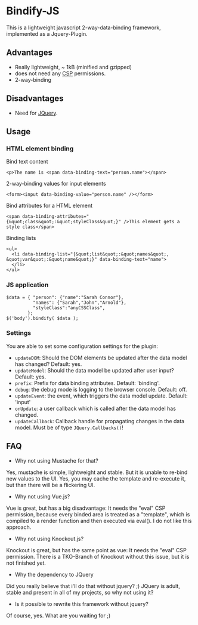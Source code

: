 # Bindify-JS

This is a lightweight javascript 2-way-data-binding framework, implemented as a Jquery-Plugin.

## Advantages

- Really lightweight, ~ 1kB (minified and gzipped)
- does not need any [CSP](https://en.wikipedia.org/wiki/Content_Security_Policy) permissions.
- 2-way-binding


## Disadvantages

- Need for [JQuery](http://jquery.com).

## Usage

### HTML element binding

Bind text content

    <p>The name is <span data-binding-text="person.name"></span>

2-way-binding values for input elements

    <form><input data-binding-value="person.name" /></form>

Bind attributes for a HTML element

    <span data-binding-attributes="{&quot;class&quot;:&quot;styleClass&quot;}" />This element gets a style class</span>

Binding lists

    <ul>
      <li data-binding-list="{&quot;list&quot;:&quot;names&quot;, &quot;var&quot;:&quot;name&quot;}" data-binding-text="name">
      </li>
    </ul>

### JS application

    $data = { "person": {"name":"Sarah Connor"},
              "names": {"Sarah","John","Arnold"},
              "styleClass":"anyCSSClass",
            };
    $('body').bindify( $data );
    
### Settings

You are able to set some configuration settings for the plugin:

- `updateDOM`: Should the DOM elements be updated after the data model has changed? Default: yes.
- `updateModel`: Should the data model be updated after user input? Default: yes.
- `prefix`: Prefix for data binding attributes. Default: 'binding'.
- `debug`: the debug mode is logging to the browser console. Default: off.
- `updateEvent`: the event, which triggers the data model update. Default: 'input'
- `onUpdate`: a user callback which is called after the data model has changed.
- `updateCallback`: Callback handle for propagating changes in the data model. Must be of type `JQuery.Callbacks()`!

## FAQ

- Why not using Mustache for that?

Yes, mustache is simple, lightweight and stable. But it is unable to re-bind new values to the UI. Yes, you may cache the template and re-execute it, but than there will be a flickering UI.

- Why not using Vue.js?

Vue is great, but has a big disadvantage: It needs the "eval" CSP permission, because every binded area is treated as a "template", which is compiled to a render function and then executed via eval(). I do not like this approach.

- Why not using Knockout.js?

Knockout is great, but has the same point as vue: It needs the "eval" CSP permission. There is a TKO-Branch of Knockout without this issue, but it is not finished yet. 
 
- Why the dependency to JQuery

Did you really believe that i'll do that without jquery? ;) JQuery is adult, stable and present in all of my projects, so why not using it?

- Is it possible to rewrite this framework without jquery?

Of course, yes. What are you waiting for ;)
